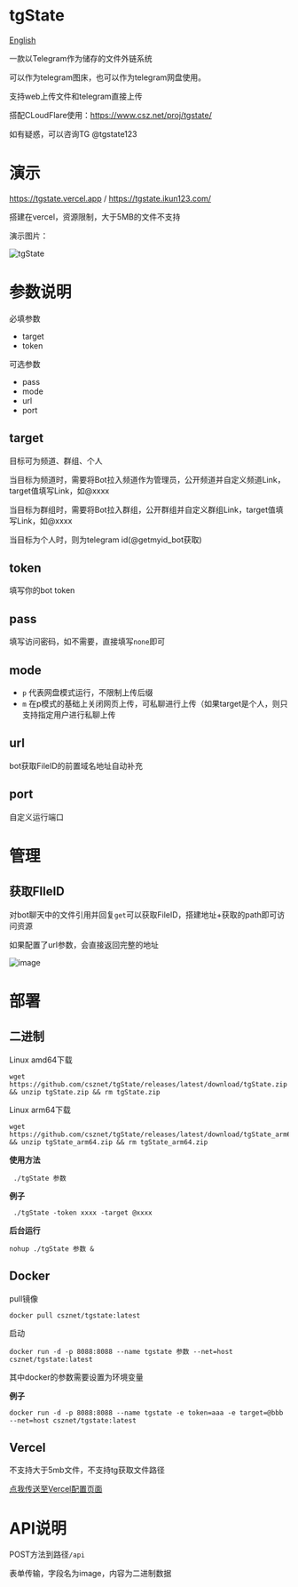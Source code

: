 tgState
==

[English](https://github.com/csznet/tgState/blob/main/README_en.md) 

一款以Telegram作为储存的文件外链系统

可以作为telegram图床，也可以作为telegram网盘使用。

支持web上传文件和telegram直接上传

搭配CLoudFlare使用：https://www.csz.net/proj/tgstate/

如有疑惑，可以咨询TG @tgstate123  

# 演示

https://tgstate.vercel.app / https://tgstate.ikun123.com/

搭建在vercel，资源限制，大于5MB的文件不支持

演示图片：

![tgState](https://tgstate.vercel.app/d/BQACAgUAAx0EcyK3ugACByxlOR-Nfl4esavoO4zdaYIP_k1KYQACDAsAAkf4yFVpf_awaEkS8jAE)  

# 参数说明

必填参数

 - target
 - token

可选参数

 - pass
 - mode
 - url
 - port

## target

目标可为频道、群组、个人

当目标为频道时，需要将Bot拉入频道作为管理员，公开频道并自定义频道Link，target值填写Link，如@xxxx

当目标为群组时，需要将Bot拉入群组，公开群组并自定义群组Link，target值填写Link，如@xxxx

当目标为个人时，则为telegram id(@getmyid_bot获取)

## token

填写你的bot token

## pass

填写访问密码，如不需要，直接填写```none```即可

## mode

 - ```p``` 代表网盘模式运行，不限制上传后缀
 - ```m``` 在p模式的基础上关闭网页上传，可私聊进行上传（如果target是个人，则只支持指定用户进行私聊上传

## url

bot获取FileID的前置域名地址自动补充

## port

自定义运行端口

# 管理

## 获取FIleID

对bot聊天中的文件引用并回复```get```可以获取FileID，搭建地址+获取的path即可访问资源

如果配置了url参数，会直接返回完整的地址

![image](https://github.com/csznet/tgState/assets/127601663/5b1fd6c0-652c-41de-bb63-e2f20b257022)

# 部署

## 二进制

Linux amd64下载

```
wget https://github.com/csznet/tgState/releases/latest/download/tgState.zip && unzip tgState.zip && rm tgState.zip
```

Linux arm64下载

```
wget https://github.com/csznet/tgState/releases/latest/download/tgState_arm64.zip && unzip tgState_arm64.zip && rm tgState_arm64.zip
```

**使用方法**

```
 ./tgState 参数
```

**例子**
```
 ./tgState -token xxxx -target @xxxx
```

**后台运行**

```
nohup ./tgState 参数 &
```

## Docker

pull镜像
```
docker pull csznet/tgstate:latest
```

启动
```
docker run -d -p 8088:8088 --name tgstate 参数 --net=host csznet/tgstate:latest
```
其中docker的参数需要设置为环境变量

**例子**
```
docker run -d -p 8088:8088 --name tgstate -e token=aaa -e target=@bbb --net=host csznet/tgstate:latest
```

## Vercel

不支持大于5mb文件，不支持tg获取文件路径

 [点我传送至Vercel配置页面](https://vercel.com/new/clone?repository-url=https%3A%2F%2Fgithub.com%2Fcsznet%2FtgState&env=token&env=target&env=pass&env=mode&project-name=tgState&repository-name=tgState)  

# API说明

POST方法到路径```/api```

表单传输，字段名为image，内容为二进制数据
